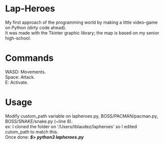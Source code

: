 # Lap-Heroes
My first approach of the programming world by making a little video-game on Python (dirty code ahead).  
It was made with the Tkinter graphic library; the map is based on my senior high-school.

# Commands
WASD: Movements.  
Space: Attack.  
E: Activate.  

# Usage
Modify custom_path variable on lapheroes.py, BOSS/PACMAN/pacman.py, BOSS/SNAKE/snake.py (~line 8).  
ex: I cloned the folder on '/Users/tblaudez/lapheroes' so I edited cutom_path to match this.  
Once done: ***$> python3 lapheroes.py***

